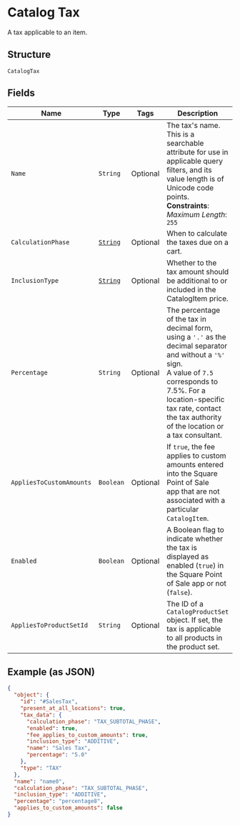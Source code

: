 
# Catalog Tax

A tax applicable to an item.

## Structure

`CatalogTax`

## Fields

| Name | Type | Tags | Description | Getter |
|  --- | --- | --- | --- | --- |
| `Name` | `String` | Optional | The tax's name. This is a searchable attribute for use in applicable query filters, and its value length is of Unicode code points.<br>**Constraints**: *Maximum Length*: `255` | String getName() |
| `CalculationPhase` | [`String`](../../doc/models/tax-calculation-phase.md) | Optional | When to calculate the taxes due on a cart. | String getCalculationPhase() |
| `InclusionType` | [`String`](../../doc/models/tax-inclusion-type.md) | Optional | Whether to the tax amount should be additional to or included in the CatalogItem price. | String getInclusionType() |
| `Percentage` | `String` | Optional | The percentage of the tax in decimal form, using a `'.'` as the decimal separator and without a `'%'` sign.<br>A value of `7.5` corresponds to 7.5%. For a location-specific tax rate, contact the tax authority of the location or a tax consultant. | String getPercentage() |
| `AppliesToCustomAmounts` | `Boolean` | Optional | If `true`, the fee applies to custom amounts entered into the Square Point of Sale<br>app that are not associated with a particular `CatalogItem`. | Boolean getAppliesToCustomAmounts() |
| `Enabled` | `Boolean` | Optional | A Boolean flag to indicate whether the tax is displayed as enabled (`true`) in the Square Point of Sale app or not (`false`). | Boolean getEnabled() |
| `AppliesToProductSetId` | `String` | Optional | The ID of a `CatalogProductSet` object. If set, the tax is applicable to all products in the product set. | String getAppliesToProductSetId() |

## Example (as JSON)

```json
{
  "object": {
    "id": "#SalesTax",
    "present_at_all_locations": true,
    "tax_data": {
      "calculation_phase": "TAX_SUBTOTAL_PHASE",
      "enabled": true,
      "fee_applies_to_custom_amounts": true,
      "inclusion_type": "ADDITIVE",
      "name": "Sales Tax",
      "percentage": "5.0"
    },
    "type": "TAX"
  },
  "name": "name0",
  "calculation_phase": "TAX_SUBTOTAL_PHASE",
  "inclusion_type": "ADDITIVE",
  "percentage": "percentage8",
  "applies_to_custom_amounts": false
}
```

